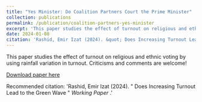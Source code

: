 ```yaml
---
title: "Yes Minister: Do Coalition Partners Court the Prime Minister"
collection: publications
permalink: /publication/coalition-partners-yes-minister
excerpt: 'This paper studies the effect of turnout on religious and ethnic voting by using rainfall variation in turnout.'
date: 2024-01-08
citation: 'Rashid, Emir Izat (2024). &quot; Does Increasing Turnout Lead to the Green Wave &quot; <i> Working Paper </i>.'
---
```

This paper studies the effect of turnout on religious and ethnic voting by using rainfall variation in turnout. Criticisms and comments are welcome!

[Download paper here](https://emirizatrashid.github.io/files/Turnout_and_Ethnic_Voting.pdf)

Recommended citation: 'Rashid, Emir Izat (2024). &quot; Does Increasing Turnout Lead to the Green Wave &quot; <i> Working Paper </i>.'
